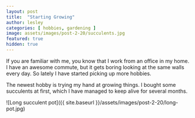 ```yaml
---
layout: post
title:  "Starting Growing"
author: lesley
categories: [ hobbies, gardening ]
image: assets/images/post-2-20/succulents.jpg
featured: true
hidden: true
---
```


If you are familiar with me, you know that I work from an office in my home. I have an awesome commute, but it gets boring looking at the same walls every day. So lately I have started picking up more hobbies. 

The newest hobby is trying my hand at growing things. I bought some succulents at first, which I have managed to keep alive for several months. 

![Long succulent pot]({{ site.baseurl }}/assets/images/post-2-20/long-pot.jpg)
